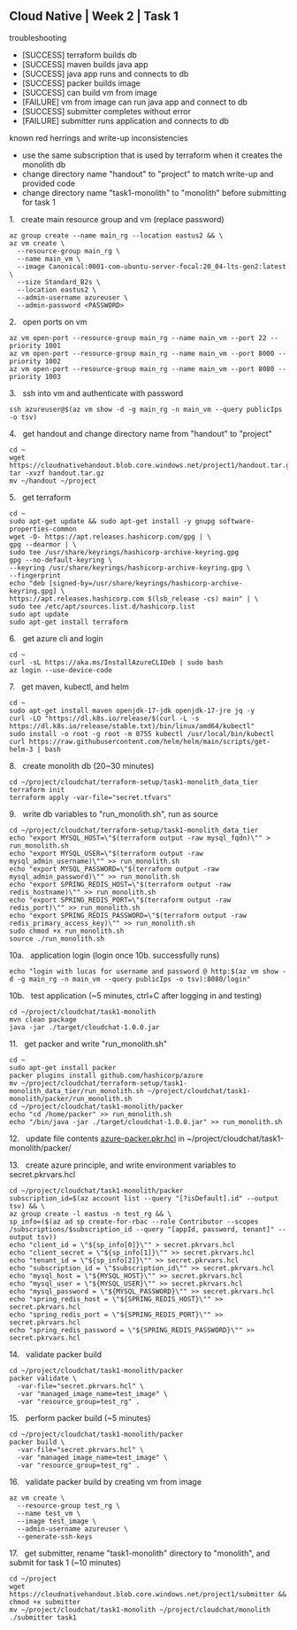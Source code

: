 ## Cloud Native | Week 2 | Task 1

troubleshooting
- [SUCCESS] terraform builds db
- [SUCCESS] maven builds java app
- [SUCCESS] java app runs and connects to db
- [SUCCESS] packer builds image
- [SUCCESS] can build vm from image
- [FAILURE] vm from image can run java app and connect to db
- [SUCCESS] submitter completes without error
- [FAILURE] submitter runs application and connects to db

known red herrings and write-up inconsistencies
- use the same subscription that is used by terraform when it creates the monolith db
- change directory name "handout" to "project" to match write-up and provided code
- change directory name "task1-monolith" to "monolith" before submitting for task 1

1.   create main resource group and vm (replace password)
```
az group create --name main_rg --location eastus2 && \
az vm create \
  --resource-group main_rg \
  --name main_vm \
  --image Canonical:0001-com-ubuntu-server-focal:20_04-lts-gen2:latest \
  --size Standard_B2s \
  --location eastus2 \
  --admin-username azureuser \
  --admin-password <PASSWORD>
```

2.   open ports on vm
```
az vm open-port --resource-group main_rg --name main_vm --port 22 --priority 1001
az vm open-port --resource-group main_rg --name main_vm --port 8000 --priority 1002
az vm open-port --resource-group main_rg --name main_vm --port 8080 --priority 1003
```

3.   ssh into vm and authenticate with password
```
ssh azureuser@$(az vm show -d -g main_rg -n main_vm --query publicIps -o tsv)
```

4.   get handout and change directory name from "handout" to "project"
```
cd ~
wget https://cloudnativehandout.blob.core.windows.net/project1/handout.tar.gz
tar -xvzf handout.tar.gz
mv ~/handout ~/project
```

5.   get terraform
```
cd ~
sudo apt-get update && sudo apt-get install -y gnupg software-properties-common
wget -O- https://apt.releases.hashicorp.com/gpg | \
gpg --dearmor | \
sudo tee /usr/share/keyrings/hashicorp-archive-keyring.gpg
gpg --no-default-keyring \
--keyring /usr/share/keyrings/hashicorp-archive-keyring.gpg \
--fingerprint
echo "deb [signed-by=/usr/share/keyrings/hashicorp-archive-keyring.gpg] \
https://apt.releases.hashicorp.com $(lsb_release -cs) main" | \
sudo tee /etc/apt/sources.list.d/hashicorp.list
sudo apt update
sudo apt-get install terraform
```

6.   get azure cli and login
```
cd ~
curl -sL https://aka.ms/InstallAzureCLIDeb | sudo bash
az login --use-device-code
```

7.   get maven, kubectl, and helm
```
cd ~
sudo apt-get install maven openjdk-17-jdk openjdk-17-jre jq -y
curl -LO "https://dl.k8s.io/release/$(curl -L -s https://dl.k8s.io/release/stable.txt)/bin/linux/amd64/kubectl"
sudo install -o root -g root -m 0755 kubectl /usr/local/bin/kubectl
curl https://raw.githubusercontent.com/helm/helm/main/scripts/get-helm-3 | bash
```

8.   create monolith db (20~30 minutes)
```
cd ~/project/cloudchat/terraform-setup/task1-monolith_data_tier
terraform init
terraform apply -var-file="secret.tfvars"
```

9.   write db variables to "run_monolith.sh", run as source
```
cd ~/project/cloudchat/terraform-setup/task1-monolith_data_tier
echo "export MYSQL_HOST=\"$(terraform output -raw mysql_fqdn)\"" > run_monolith.sh
echo "export MYSQL_USER=\"$(terraform output -raw mysql_admin_username)\"" >> run_monolith.sh
echo "export MYSQL_PASSWORD=\"$(terraform output -raw mysql_admin_password)\"" >> run_monolith.sh
echo "export SPRING_REDIS_HOST=\"$(terraform output -raw redis_hostname)\"" >> run_monolith.sh
echo "export SPRING_REDIS_PORT=\"$(terraform output -raw redis_port)\"" >> run_monolith.sh
echo "export SPRING_REDIS_PASSWORD=\"$(terraform output -raw redis_primary_access_key)\"" >> run_monolith.sh
sudo chmod +x run_monolith.sh
source ./run_monolith.sh
```

10a.   application login (login once 10b. successfully runs)
```
echo "login with lucas for username and password @ http:$(az vm show -d -g main_rg -n main_vm --query publicIps -o tsv):8080/login"
```

10b.   test application (~5 minutes, ctrl+C after logging in and testing)
```
cd ~/project/cloudchat/task1-monolith
mvn clean package
java -jar ./target/cloudchat-1.0.0.jar
```

11.   get packer and write "run_monolith.sh"
```
cd ~
sudo apt-get install packer
packer plugins install github.com/hashicorp/azure
mv ~/project/cloudchat/terraform-setup/task1-monolith_data_tier/run_monolith.sh ~/project/cloudchat/task1-monolith/packer/run_monolith.sh
cd ~/project/cloudchat/task1-monolith/packer
echo "cd /home/packer" >> run_monolith.sh
echo "/bin/java -jar ./target/cloudchat-1.0.0.jar" >> run_monolith.sh
```

12.   update file contents [azure-packer.pkr.hcl](https://github.com/AFC-AI2C-Cohort-04/coleman-code/blob/main/cloud_native/week_2/task_1_packer_files/azure-packer.pkr.hcl) in ~/project/cloudchat/task1-monolith/packer/

13.   create azure principle, and write environment variables to secret.pkrvars.hcl
```
cd ~/project/cloudchat/task1-monolith/packer
subscription_id=$(az account list --query "[?isDefault].id" --output tsv) && \
az group create -l eastus -n test_rg && \
sp_info=($(az ad sp create-for-rbac --role Contributor --scopes /subscriptions/$subscription_id --query "[appId, password, tenant]" --output tsv))
echo "client_id = \"${sp_info[0]}\"" > secret.pkrvars.hcl
echo "client_secret = \"${sp_info[1]}\"" >> secret.pkrvars.hcl
echo "tenant_id = \"${sp_info[2]}\"" >> secret.pkrvars.hcl
echo "subscription_id = \"$subscription_id\"" >> secret.pkrvars.hcl
echo "mysql_host = \"${MYSQL_HOST}\"" >> secret.pkrvars.hcl
echo "mysql_user = \"${MYSQL_USER}\"" >> secret.pkrvars.hcl
echo "mysql_password = \"${MYSQL_PASSWORD}\"" >> secret.pkrvars.hcl
echo "spring_redis_host = \"${SPRING_REDIS_HOST}\"" >> secret.pkrvars.hcl
echo "spring_redis_port = \"${SPRING_REDIS_PORT}\"" >> secret.pkrvars.hcl
echo "spring_redis_password = \"${SPRING_REDIS_PASSWORD}\"" >> secret.pkrvars.hcl
```

14.   validate packer build
```
cd ~/project/cloudchat/task1-monolith/packer
packer validate \
  -var-file="secret.pkrvars.hcl" \
  -var "managed_image_name=test_image" \
  -var "resource_group=test_rg" .
```

15.   perform packer build (~5 minutes)
```
cd ~/project/cloudchat/task1-monolith/packer
packer build \
  -var-file="secret.pkrvars.hcl" \
  -var "managed_image_name=test_image" \
  -var "resource_group=test_rg" .
```

16.   validate packer build by creating vm from image
```
az vm create \
  --resource-group test_rg \
  --name test_vm \
  --image test_image \
  --admin-username azureuser \
  --generate-ssh-keys
```

17.   get submitter, rename "task1-monolith" directory to "monolith", and submit for task 1 (~10 minutes)
```
cd ~/project
wget https://cloudnativehandout.blob.core.windows.net/project1/submitter && chmod +x submitter
mv ~/project/cloudchat/task1-monolith ~/project/cloudchat/monolith
./submitter task1
```
